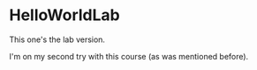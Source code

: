 # HelloWorldLab
This one's the lab version.

I'm on my second try with this course (as was mentioned before).
